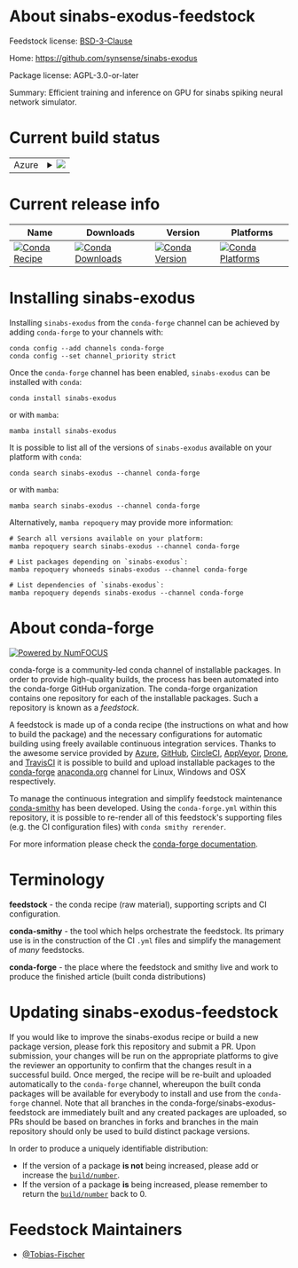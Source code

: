 About sinabs-exodus-feedstock
=============================

Feedstock license: [BSD-3-Clause](https://github.com/conda-forge/sinabs-exodus-feedstock/blob/main/LICENSE.txt)

Home: https://github.com/synsense/sinabs-exodus

Package license: AGPL-3.0-or-later

Summary: Efficient training and inference on GPU for sinabs spiking neural network simulator.

Current build status
====================


<table>
    
  <tr>
    <td>Azure</td>
    <td>
      <details>
        <summary>
          <a href="https://dev.azure.com/conda-forge/feedstock-builds/_build/latest?definitionId=20879&branchName=main">
            <img src="https://dev.azure.com/conda-forge/feedstock-builds/_apis/build/status/sinabs-exodus-feedstock?branchName=main">
          </a>
        </summary>
        <table>
          <thead><tr><th>Variant</th><th>Status</th></tr></thead>
          <tbody><tr>
              <td>linux_64_c_compiler_version11cuda_compilernvcccuda_compiler_version11.8cxx_compiler_version11python3.10.____cpython</td>
              <td>
                <a href="https://dev.azure.com/conda-forge/feedstock-builds/_build/latest?definitionId=20879&branchName=main">
                  <img src="https://dev.azure.com/conda-forge/feedstock-builds/_apis/build/status/sinabs-exodus-feedstock?branchName=main&jobName=linux&configuration=linux%20linux_64_c_compiler_version11cuda_compilernvcccuda_compiler_version11.8cxx_compiler_version11python3.10.____cpython" alt="variant">
                </a>
              </td>
            </tr><tr>
              <td>linux_64_c_compiler_version11cuda_compilernvcccuda_compiler_version11.8cxx_compiler_version11python3.11.____cpython</td>
              <td>
                <a href="https://dev.azure.com/conda-forge/feedstock-builds/_build/latest?definitionId=20879&branchName=main">
                  <img src="https://dev.azure.com/conda-forge/feedstock-builds/_apis/build/status/sinabs-exodus-feedstock?branchName=main&jobName=linux&configuration=linux%20linux_64_c_compiler_version11cuda_compilernvcccuda_compiler_version11.8cxx_compiler_version11python3.11.____cpython" alt="variant">
                </a>
              </td>
            </tr><tr>
              <td>linux_64_c_compiler_version11cuda_compilernvcccuda_compiler_version11.8cxx_compiler_version11python3.12.____cpython</td>
              <td>
                <a href="https://dev.azure.com/conda-forge/feedstock-builds/_build/latest?definitionId=20879&branchName=main">
                  <img src="https://dev.azure.com/conda-forge/feedstock-builds/_apis/build/status/sinabs-exodus-feedstock?branchName=main&jobName=linux&configuration=linux%20linux_64_c_compiler_version11cuda_compilernvcccuda_compiler_version11.8cxx_compiler_version11python3.12.____cpython" alt="variant">
                </a>
              </td>
            </tr><tr>
              <td>linux_64_c_compiler_version11cuda_compilernvcccuda_compiler_version11.8cxx_compiler_version11python3.13.____cp313</td>
              <td>
                <a href="https://dev.azure.com/conda-forge/feedstock-builds/_build/latest?definitionId=20879&branchName=main">
                  <img src="https://dev.azure.com/conda-forge/feedstock-builds/_apis/build/status/sinabs-exodus-feedstock?branchName=main&jobName=linux&configuration=linux%20linux_64_c_compiler_version11cuda_compilernvcccuda_compiler_version11.8cxx_compiler_version11python3.13.____cp313" alt="variant">
                </a>
              </td>
            </tr><tr>
              <td>linux_64_c_compiler_version11cuda_compilernvcccuda_compiler_version11.8cxx_compiler_version11python3.9.____cpython</td>
              <td>
                <a href="https://dev.azure.com/conda-forge/feedstock-builds/_build/latest?definitionId=20879&branchName=main">
                  <img src="https://dev.azure.com/conda-forge/feedstock-builds/_apis/build/status/sinabs-exodus-feedstock?branchName=main&jobName=linux&configuration=linux%20linux_64_c_compiler_version11cuda_compilernvcccuda_compiler_version11.8cxx_compiler_version11python3.9.____cpython" alt="variant">
                </a>
              </td>
            </tr><tr>
              <td>linux_64_c_compiler_version12cuda_compilercuda-nvcccuda_compiler_version12.0cxx_compiler_version12python3.10.____cpython</td>
              <td>
                <a href="https://dev.azure.com/conda-forge/feedstock-builds/_build/latest?definitionId=20879&branchName=main">
                  <img src="https://dev.azure.com/conda-forge/feedstock-builds/_apis/build/status/sinabs-exodus-feedstock?branchName=main&jobName=linux&configuration=linux%20linux_64_c_compiler_version12cuda_compilercuda-nvcccuda_compiler_version12.0cxx_compiler_version12python3.10.____cpython" alt="variant">
                </a>
              </td>
            </tr><tr>
              <td>linux_64_c_compiler_version12cuda_compilercuda-nvcccuda_compiler_version12.0cxx_compiler_version12python3.11.____cpython</td>
              <td>
                <a href="https://dev.azure.com/conda-forge/feedstock-builds/_build/latest?definitionId=20879&branchName=main">
                  <img src="https://dev.azure.com/conda-forge/feedstock-builds/_apis/build/status/sinabs-exodus-feedstock?branchName=main&jobName=linux&configuration=linux%20linux_64_c_compiler_version12cuda_compilercuda-nvcccuda_compiler_version12.0cxx_compiler_version12python3.11.____cpython" alt="variant">
                </a>
              </td>
            </tr><tr>
              <td>linux_64_c_compiler_version12cuda_compilercuda-nvcccuda_compiler_version12.0cxx_compiler_version12python3.12.____cpython</td>
              <td>
                <a href="https://dev.azure.com/conda-forge/feedstock-builds/_build/latest?definitionId=20879&branchName=main">
                  <img src="https://dev.azure.com/conda-forge/feedstock-builds/_apis/build/status/sinabs-exodus-feedstock?branchName=main&jobName=linux&configuration=linux%20linux_64_c_compiler_version12cuda_compilercuda-nvcccuda_compiler_version12.0cxx_compiler_version12python3.12.____cpython" alt="variant">
                </a>
              </td>
            </tr><tr>
              <td>linux_64_c_compiler_version12cuda_compilercuda-nvcccuda_compiler_version12.0cxx_compiler_version12python3.13.____cp313</td>
              <td>
                <a href="https://dev.azure.com/conda-forge/feedstock-builds/_build/latest?definitionId=20879&branchName=main">
                  <img src="https://dev.azure.com/conda-forge/feedstock-builds/_apis/build/status/sinabs-exodus-feedstock?branchName=main&jobName=linux&configuration=linux%20linux_64_c_compiler_version12cuda_compilercuda-nvcccuda_compiler_version12.0cxx_compiler_version12python3.13.____cp313" alt="variant">
                </a>
              </td>
            </tr><tr>
              <td>linux_64_c_compiler_version12cuda_compilercuda-nvcccuda_compiler_version12.0cxx_compiler_version12python3.9.____cpython</td>
              <td>
                <a href="https://dev.azure.com/conda-forge/feedstock-builds/_build/latest?definitionId=20879&branchName=main">
                  <img src="https://dev.azure.com/conda-forge/feedstock-builds/_apis/build/status/sinabs-exodus-feedstock?branchName=main&jobName=linux&configuration=linux%20linux_64_c_compiler_version12cuda_compilercuda-nvcccuda_compiler_version12.0cxx_compiler_version12python3.9.____cpython" alt="variant">
                </a>
              </td>
            </tr>
          </tbody>
        </table>
      </details>
    </td>
  </tr>
</table>

Current release info
====================

| Name | Downloads | Version | Platforms |
| --- | --- | --- | --- |
| [![Conda Recipe](https://img.shields.io/badge/recipe-sinabs--exodus-green.svg)](https://anaconda.org/conda-forge/sinabs-exodus) | [![Conda Downloads](https://img.shields.io/conda/dn/conda-forge/sinabs-exodus.svg)](https://anaconda.org/conda-forge/sinabs-exodus) | [![Conda Version](https://img.shields.io/conda/vn/conda-forge/sinabs-exodus.svg)](https://anaconda.org/conda-forge/sinabs-exodus) | [![Conda Platforms](https://img.shields.io/conda/pn/conda-forge/sinabs-exodus.svg)](https://anaconda.org/conda-forge/sinabs-exodus) |

Installing sinabs-exodus
========================

Installing `sinabs-exodus` from the `conda-forge` channel can be achieved by adding `conda-forge` to your channels with:

```
conda config --add channels conda-forge
conda config --set channel_priority strict
```

Once the `conda-forge` channel has been enabled, `sinabs-exodus` can be installed with `conda`:

```
conda install sinabs-exodus
```

or with `mamba`:

```
mamba install sinabs-exodus
```

It is possible to list all of the versions of `sinabs-exodus` available on your platform with `conda`:

```
conda search sinabs-exodus --channel conda-forge
```

or with `mamba`:

```
mamba search sinabs-exodus --channel conda-forge
```

Alternatively, `mamba repoquery` may provide more information:

```
# Search all versions available on your platform:
mamba repoquery search sinabs-exodus --channel conda-forge

# List packages depending on `sinabs-exodus`:
mamba repoquery whoneeds sinabs-exodus --channel conda-forge

# List dependencies of `sinabs-exodus`:
mamba repoquery depends sinabs-exodus --channel conda-forge
```


About conda-forge
=================

[![Powered by
NumFOCUS](https://img.shields.io/badge/powered%20by-NumFOCUS-orange.svg?style=flat&colorA=E1523D&colorB=007D8A)](https://numfocus.org)

conda-forge is a community-led conda channel of installable packages.
In order to provide high-quality builds, the process has been automated into the
conda-forge GitHub organization. The conda-forge organization contains one repository
for each of the installable packages. Such a repository is known as a *feedstock*.

A feedstock is made up of a conda recipe (the instructions on what and how to build
the package) and the necessary configurations for automatic building using freely
available continuous integration services. Thanks to the awesome service provided by
[Azure](https://azure.microsoft.com/en-us/services/devops/), [GitHub](https://github.com/),
[CircleCI](https://circleci.com/), [AppVeyor](https://www.appveyor.com/),
[Drone](https://cloud.drone.io/welcome), and [TravisCI](https://travis-ci.com/)
it is possible to build and upload installable packages to the
[conda-forge](https://anaconda.org/conda-forge) [anaconda.org](https://anaconda.org/)
channel for Linux, Windows and OSX respectively.

To manage the continuous integration and simplify feedstock maintenance
[conda-smithy](https://github.com/conda-forge/conda-smithy) has been developed.
Using the ``conda-forge.yml`` within this repository, it is possible to re-render all of
this feedstock's supporting files (e.g. the CI configuration files) with ``conda smithy rerender``.

For more information please check the [conda-forge documentation](https://conda-forge.org/docs/).

Terminology
===========

**feedstock** - the conda recipe (raw material), supporting scripts and CI configuration.

**conda-smithy** - the tool which helps orchestrate the feedstock.
                   Its primary use is in the construction of the CI ``.yml`` files
                   and simplify the management of *many* feedstocks.

**conda-forge** - the place where the feedstock and smithy live and work to
                  produce the finished article (built conda distributions)


Updating sinabs-exodus-feedstock
================================

If you would like to improve the sinabs-exodus recipe or build a new
package version, please fork this repository and submit a PR. Upon submission,
your changes will be run on the appropriate platforms to give the reviewer an
opportunity to confirm that the changes result in a successful build. Once
merged, the recipe will be re-built and uploaded automatically to the
`conda-forge` channel, whereupon the built conda packages will be available for
everybody to install and use from the `conda-forge` channel.
Note that all branches in the conda-forge/sinabs-exodus-feedstock are
immediately built and any created packages are uploaded, so PRs should be based
on branches in forks and branches in the main repository should only be used to
build distinct package versions.

In order to produce a uniquely identifiable distribution:
 * If the version of a package **is not** being increased, please add or increase
   the [``build/number``](https://docs.conda.io/projects/conda-build/en/latest/resources/define-metadata.html#build-number-and-string).
 * If the version of a package **is** being increased, please remember to return
   the [``build/number``](https://docs.conda.io/projects/conda-build/en/latest/resources/define-metadata.html#build-number-and-string)
   back to 0.

Feedstock Maintainers
=====================

* [@Tobias-Fischer](https://github.com/Tobias-Fischer/)

